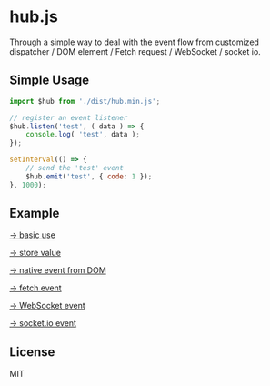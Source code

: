 # hub.js

Through a simple way to deal with the event flow from customized dispatcher / DOM element / Fetch request / WebSocket / socket io.

## Simple Usage

```js
import $hub from './dist/hub.min.js';

// register an event listener
$hub.listen('test', ( data ) => {
    console.log( 'test', data );
});

setInterval(() => {
    // send the 'test' event
    $hub.emit('test', { code: 1 });
}, 1000);
```

## Example

[→ basic use](https://github.com/yyued/hub.js/blob/master/example/basic_use.html)

[→ store value](https://github.com/yyued/hub.js/blob/master/example/store_value.html)

[→ native event from DOM](https://github.com/yyued/hub.js/blob/master/example/native_event_from_dom.html)

[→ fetch event](https://github.com/yyued/hub.js/blob/master/example/fetch_event.html)

[→ WebSocket event](https://github.com/yyued/hub.js/blob/master/example/websocket_event.html)

[→ socket.io event](https://github.com/yyued/hub.js/blob/master/example/socket_io_event.html)

## License

MIT
